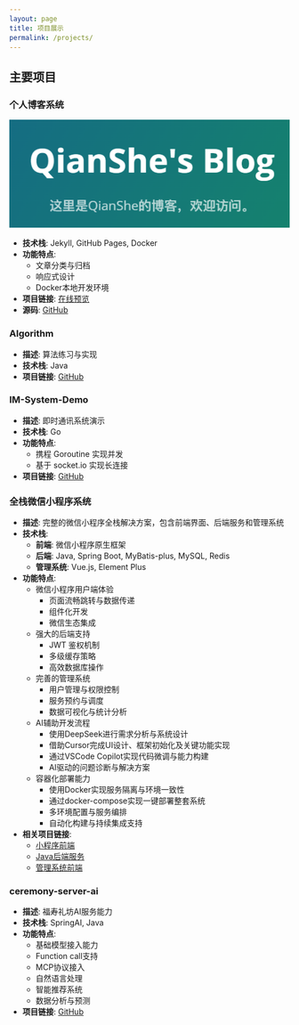 ```yaml
---
layout: page
title: 项目展示
permalink: /projects/
---
```


## 主要项目

### 个人博客系统
![博客系统截图](/assets/images/projects/blog-preview.png)

- **技术栈**: Jekyll, GitHub Pages, Docker
- **功能特点**:
  - 文章分类与归档
  - 响应式设计
  - Docker本地开发环境
- **项目链接**: [在线预览](https://qianshe.github.io)
- **源码**: [GitHub](https://github.com/qianshe/qianshe.github.io)


### Algorithm
- **描述**: 算法练习与实现
- **技术栈**: Java
- **项目链接**: [GitHub](https://github.com/qianshe/Algorithm)

### IM-System-Demo
- **描述**: 即时通讯系统演示
- **技术栈**: Go
- **功能特点**:
  - 携程 Goroutine 实现并发
  - 基于 socket.io 实现长连接
- **项目链接**: [GitHub](https://github.com/qianshe/IM-System-Demo)

### 全栈微信小程序系统
- **描述**: 完整的微信小程序全栈解决方案，包含前端界面、后端服务和管理系统
- **技术栈**: 
  - **前端**: 微信小程序原生框架
  - **后端**: Java, Spring Boot, MyBatis-plus, MySQL, Redis
  - **管理系统**: Vue.js, Element Plus
- **功能特点**:
  - 微信小程序用户端体验
    - 页面流畅跳转与数据传递
    - 组件化开发
    - 微信生态集成
  - 强大的后端支持
    - JWT 鉴权机制
    - 多级缓存策略
    - 高效数据库操作
  - 完善的管理系统
    - 用户管理与权限控制
    - 服务预约与调度
    - 数据可视化与统计分析
  - AI辅助开发流程
    - 使用DeepSeek进行需求分析与系统设计
    - 借助Cursor完成UI设计、框架初始化及关键功能实现
    - 通过VSCode Copilot实现代码微调与能力构建
    - AI驱动的问题诊断与解决方案
  - 容器化部署能力
    - 使用Docker实现服务隔离与环境一致性
    - 通过docker-compose实现一键部署整套系统
    - 多环境配置与服务编排
    - 自动化构建与持续集成支持
- **相关项目链接**: 
  - [小程序前端](https://github.com/qianshe/miniprogram1)
  - [Java后端服务](https://github.com/qianshe/miniprogram-Java)
  - [管理系统前端](https://github.com/qianshe/ceremony-web)

### ceremony-server-ai
- **描述**: 福寿礼坊AI服务能力
- **技术栈**: SpringAI, Java
- **功能特点**:
  - 基础模型接入能力
  - Function call支持
  - MCP协议接入
  - 自然语言处理
  - 智能推荐系统
  - 数据分析与预测
- **项目链接**: [GitHub](https://github.com/qianshe/ceremony-server-ai)
